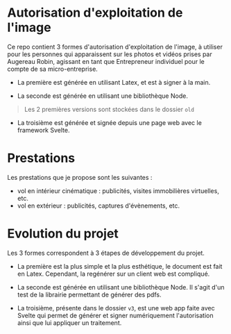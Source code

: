 # Autorisation d'exploitation de l'image

Ce repo contient 3 formes d'autorisation d'exploitation de l'image, à utiliser pour les personnes qui apparaissent sur les photos et vidéos prises par Augereau Robin, agissant en tant que Entrepreneur individuel pour le compte de sa micro-entreprise.

- La première est générée en utilisant Latex, et est à signer à la main. 

- La seconde est générée en utilisant une bibliothèque Node.

> Les 2 premières versions sont stockées dans le dossier `old`

- La troisième est générée et signée depuis une page web avec le framework Svelte.

# Prestations 

Les prestations que je propose sont les suivantes :
- vol en intérieur cinématique : publicités, visites immobilières virtuelles, etc.
- vol en extérieur : publicités, captures d'évènements, etc.


# Evolution du projet

Les 3 formes correspondent à 3 étapes de développement du projet.

- La première est la plus simple et la plus esthétique, le document est fait en Latex. Cependant, la regénérer sur un client web est compliqué.

- La seconde est générée en utilisant une bibliothèque Node. Il s'agit d'un test de la librairie permettant de générer des pdfs.

- La troisième, présente dans le dossier `v3`, est une web app faite avec Svelte qui permet de générer et signer numériquement l'autorisation ainsi que lui appliquer un traitement. 